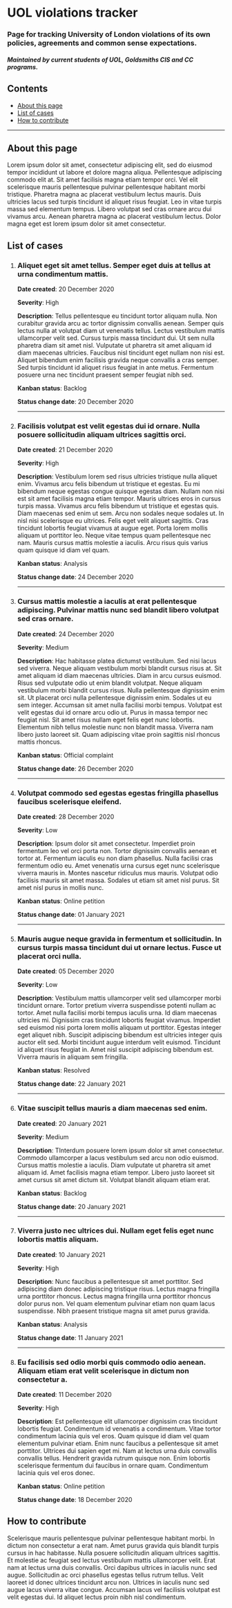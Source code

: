 # UOL violations tracker

### Page for tracking University of London violations of its own policies, agreements and common sense expectations.

#### *Maintained by current students of UOL, Goldsmiths CIS and CC programs.*


## Contents

- [About this page](#about-this-page)
- [List of cases](#list-of-cases)
- [How to contribute](#how-to-contribute)

---

## About this page
Lorem ipsum dolor sit amet, consectetur adipiscing elit, sed do eiusmod tempor incididunt ut labore et dolore magna aliqua. Pellentesque adipiscing commodo elit at. Sit amet facilisis magna etiam tempor orci. Vel elit scelerisque mauris pellentesque pulvinar pellentesque habitant morbi tristique. Pharetra magna ac placerat vestibulum lectus mauris. Duis ultricies lacus sed turpis tincidunt id aliquet risus feugiat. Leo in vitae turpis massa sed elementum tempus. Libero volutpat sed cras ornare arcu dui vivamus arcu. Aenean pharetra magna ac placerat vestibulum lectus. Dolor magna eget est lorem ipsum dolor sit amet consectetur.


## List of cases

1. ### Aliquet eget sit amet tellus. Semper eget duis at tellus at urna condimentum mattis.
		
	**Date created**: 20 December 2020  
	
	**Severity**: High
	
	**Description**: Tellus pellentesque eu tincidunt tortor aliquam nulla. Non curabitur gravida arcu ac tortor dignissim convallis aenean. Semper quis lectus nulla at volutpat diam ut venenatis tellus. Lectus vestibulum mattis ullamcorper velit sed. Cursus turpis massa tincidunt dui. Ut sem nulla pharetra diam sit amet nisl. Vulputate ut pharetra sit amet aliquam id diam maecenas ultricies. Faucibus nisl tincidunt eget nullam non nisi est. Aliquet bibendum enim facilisis gravida neque convallis a cras semper. Sed turpis tincidunt id aliquet risus feugiat in ante metus. Fermentum posuere urna nec tincidunt praesent semper feugiat nibh sed.

	**Kanban status**: Backlog  	

	**Status change date**: 20 December 2020  

	---


	
2. ### Facilisis volutpat est velit egestas dui id ornare. Nulla posuere sollicitudin aliquam ultrices sagittis orci.

	**Date created**: 21 December 2020  
	
	**Severity**: High  
	
	**Description**: Vestibulum lorem sed risus ultricies tristique nulla aliquet enim. Vivamus arcu felis bibendum ut tristique et egestas. Eu mi bibendum neque egestas congue quisque egestas diam. Nullam non nisi est sit amet facilisis magna etiam tempor. Mauris ultrices eros in cursus turpis massa. Vivamus arcu felis bibendum ut tristique et egestas quis. Diam maecenas sed enim ut sem. Arcu non sodales neque sodales ut. In nisl nisi scelerisque eu ultrices. Felis eget velit aliquet sagittis. Cras tincidunt lobortis feugiat vivamus at augue eget. Porta lorem mollis aliquam ut porttitor leo. Neque vitae tempus quam pellentesque nec nam. Mauris cursus mattis molestie a iaculis. Arcu risus quis varius quam quisque id diam vel quam.  
	
	**Kanban status**: Analysis  

	**Status change date**: 24 December 2020  

	---


	
3. ### Cursus mattis molestie a iaculis at erat pellentesque adipiscing. Pulvinar mattis nunc sed blandit libero volutpat sed cras ornare.

	**Date created**: 24 December 2020  

	**Severity**: Medium
	
	**Description**: Hac habitasse platea dictumst vestibulum. Sed nisi lacus sed viverra. Neque aliquam vestibulum morbi blandit cursus risus at. Sit amet aliquam id diam maecenas ultricies. Diam in arcu cursus euismod. Risus sed vulputate odio ut enim blandit volutpat. Neque aliquam vestibulum morbi blandit cursus risus. Nulla pellentesque dignissim enim sit. Ut placerat orci nulla pellentesque dignissim enim. Sodales ut eu sem integer. Accumsan sit amet nulla facilisi morbi tempus. Volutpat est velit egestas dui id ornare arcu odio ut. Purus in massa tempor nec feugiat nisl. Sit amet risus nullam eget felis eget nunc lobortis. Elementum nibh tellus molestie nunc non blandit massa. Viverra nam libero justo laoreet sit. Quam adipiscing vitae proin sagittis nisl rhoncus mattis rhoncus.  
	
	**Kanban status**: Official complaint	

	**Status change date**: 26 December 2020  

	---


	
4. ### Volutpat commodo sed egestas egestas fringilla phasellus faucibus scelerisque eleifend.

	**Date created**: 28 December 2020  
	
	**Severity**: Low
	
	**Description**: Ipsum dolor sit amet consectetur. Imperdiet proin fermentum leo vel orci porta non. Tortor dignissim convallis aenean et tortor at. Fermentum iaculis eu non diam phasellus. Nulla facilisi cras fermentum odio eu. Amet venenatis urna cursus eget nunc scelerisque viverra mauris in. Montes nascetur ridiculus mus mauris. Volutpat odio facilisis mauris sit amet massa. Sodales ut etiam sit amet nisl purus. Sit amet nisl purus in mollis nunc.  
	
	**Kanban status**: Online petition  

	**Status change date**: 01 January 2021

	---

	
5. ### Mauris augue neque gravida in fermentum et sollicitudin. In cursus turpis massa tincidunt dui ut ornare lectus. Fusce ut placerat orci nulla.

	**Date created**: 05 December 2020  
	
	**Severity**: Low
	
	**Description**: Vestibulum mattis ullamcorper velit sed ullamcorper morbi tincidunt ornare. Tortor pretium viverra suspendisse potenti nullam ac tortor. Amet nulla facilisi morbi tempus iaculis urna. Id diam maecenas ultricies mi. Dignissim cras tincidunt lobortis feugiat vivamus. Imperdiet sed euismod nisi porta lorem mollis aliquam ut porttitor. Egestas integer eget aliquet nibh. Suscipit adipiscing bibendum est ultricies integer quis auctor elit sed. Morbi tincidunt augue interdum velit euismod. Tincidunt id aliquet risus feugiat in. Amet nisl suscipit adipiscing bibendum est. Viverra mauris in aliquam sem fringilla.
	
	**Kanban status**: Resolved  

	**Status change date**: 22 January 2021  

	---


	
6. ### Vitae suscipit tellus mauris a diam maecenas sed enim.  

	**Date created**: 20 January 2021  
	
	**Severity**: Medium
	
	**Description**: TInterdum posuere lorem ipsum dolor sit amet consectetur. Commodo ullamcorper a lacus vestibulum sed arcu non odio euismod. Cursus mattis molestie a iaculis. Diam vulputate ut pharetra sit amet aliquam id. Amet facilisis magna etiam tempor. Libero justo laoreet sit amet cursus sit amet dictum sit. Volutpat blandit aliquam etiam erat.  
	
	**Kanban status**: Backlog  

	**Status change date**: 20 January 2021  
	
	---



7. ### Viverra justo nec ultrices dui. Nullam eget felis eget nunc lobortis mattis aliquam.  

	**Date created**: 10 January 2021   

	**Severity**: High 
	
	**Description**: Nunc faucibus a pellentesque sit amet porttitor. Sed adipiscing diam donec adipiscing tristique risus. Lectus magna fringilla urna porttitor rhoncus. Lectus magna fringilla urna porttitor rhoncus dolor purus non. Vel quam elementum pulvinar etiam non quam lacus suspendisse. Nibh praesent tristique magna sit amet purus gravida.  
	
	**Kanban status**: Analysis  

	**Status change date**: 11 January 2021  
	
	---
 

	
8. ### Eu facilisis sed odio morbi quis commodo odio aenean. Aliquam etiam erat velit scelerisque in dictum non consectetur a.  

	**Date created**: 11 December 2020  

	**Severity**: High
	
	**Description**: Est pellentesque elit ullamcorper dignissim cras tincidunt lobortis feugiat. Condimentum id venenatis a condimentum. Vitae tortor condimentum lacinia quis vel eros. Quam quisque id diam vel quam elementum pulvinar etiam. Enim nunc faucibus a pellentesque sit amet porttitor. Ultrices dui sapien eget mi. Nam at lectus urna duis convallis convallis tellus. Hendrerit gravida rutrum quisque non. Enim lobortis scelerisque fermentum dui faucibus in ornare quam. Condimentum lacinia quis vel eros donec.  
	
	**Kanban status**: Online petition  

	**Status change date**: 18 December 2020  
	
	



## How to contribute

Scelerisque mauris pellentesque pulvinar pellentesque habitant morbi. In dictum non consectetur a erat nam. Amet purus gravida quis blandit turpis cursus in hac habitasse. Nulla posuere sollicitudin aliquam ultrices sagittis. Et molestie ac feugiat sed lectus vestibulum mattis ullamcorper velit. Erat nam at lectus urna duis convallis. Orci dapibus ultrices in iaculis nunc sed augue. Sollicitudin ac orci phasellus egestas tellus rutrum tellus. Velit laoreet id donec ultrices tincidunt arcu non. Ultrices in iaculis nunc sed augue lacus viverra vitae congue. Accumsan lacus vel facilisis volutpat est velit egestas dui. Id aliquet lectus proin nibh nisl condimentum.

